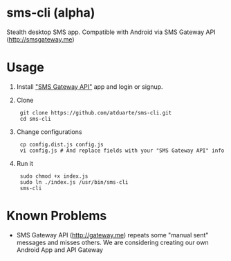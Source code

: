 # sms-cli (alpha)
Stealth desktop SMS app. Compatible with Android via SMS Gateway API (http://smsgateway.me)

# Usage

1. Install ["SMS Gateway API"](https://play.google.com/store/apps/details?id=networked.solutions.sms.gateway.api) app and login or signup.

2. Clone  

        git clone https://github.com/atduarte/sms-cli.git
        cd sms-cli

3. Change configurations

        cp config.dist.js config.js
        vi config.js # And replace fields with your "SMS Gateway API" info
  
4. Run it

        sudo chmod +x index.js
        sudo ln ./index.js /usr/bin/sms-cli
        sms-cli
        
# Known Problems

* SMS Gateway API (http://gateway.me) repeats some "manual sent" messages and misses others. We are considering creating our own Android App and API Gateway


